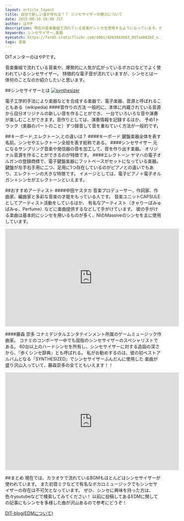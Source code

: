 ```yaml
---
layout: article_layout
title: 自分で新しい音が作れる！？ シンセサイザーの魅力について
date: 2015-06-16 18:49 JST
author: はやP
description: 現在の音楽番組で流れている音楽がシンセを使用するようになっています。ボカロなどでもよく使われているシンセについて紹介していきます。
keywords: シンセサイザー,楽器
eyecatch: https://farm5.staticflickr.com/4001/4263943043_9dfaab82b2_o.jpg
tags: 音楽
---
```


DITメンターのはやPです。

音楽番組で流れている音楽や、爆発的に人気が広がっているボカロなどでよく使われているシンセサイザー。
特徴的な電子音が流れていますが、シンセとは一体何のことなのか紹介したいと思います。

##シンセサイザーとは
[![synthesizer](https://farm5.staticflickr.com/4001/4263943043_9dfaab82b2_o.jpg)](https://www.flickr.com/photos/meaganjean/4263943043/)

電子工学的手法により楽器などを合成する楽器で、電子楽器、音源と呼ばれることもある（wikipedia)
####音作りの方法
一般的に、本体に内蔵されている音源から自分オリジナルの新しい音を作ることができ、
一台でいろいろな音や演奏が楽しむことができます。音作りとしては、演奏情報を記録するほか、
予め1トラック（楽器のパートのこと）ずつ録音して音を重ねていく方法が一般的です。

##キーボード,エレクトーン,との違いは？
####キーボード
鍵盤楽器全体を表す名前。シンセやエレクトーン全般を表す総称である。
####シンセサイザー
元になるサンプリング音楽や発信器の音を加工して、音を作り出す楽器。
オリジナル音源を作ることができるのが特徴です。
####エレクトーン
ヤマハの電子オルガンの登録商標で、電子鍵盤楽器にフットベースがセットになっている楽器。
鍵盤が左手右手用に二つ、足用に1つ存在しているのがピアノとの違いでもあり、エレクトーンの大きな特徴です。
イメージとしては、電子ピアノ＋電子オルガン＋シンセがエレクトーンといえます。

##おすすめアーティスト
####中田ヤスタカ
音楽プロデューサー、作詞家、作曲家、編曲家と多彩な音楽の才能をもっている人です。
音楽ユニットCAPSULEとしてアーティスト活動をしているほか、
有名なアーティスト（きゃりーぱみゅぱみゅ、Perfume）などに楽曲提供するなどして手がけています。
彼の手がける楽曲は基本的にシンセを用いるものが多く、NIのMassiveのシンセを主に使用しています。

<div class="youtube">
<iframe width="560" height="315" src="https://www.youtube.com/embed/XVtSuw0kTvI" frameborder="0" allowfullscreen></iframe></div>

####藤森 崇多
コナミデジタルエンタテインメント所属のゲームミュージック作曲家。
コナミのコンポーザー中でも屈指のシンセサイザーのスペシャリストである。
60台以上のハードシンセを所有し、シンセサイザーに対する造詣の深さから、『歩くシンセ辞典』とも呼ばれる。
私がお勧めするのは、彼の初ベストアルバムとなる『SYNTHESIZED』でシンセサイザーふんだんに使用した
楽曲が盛り沢山入っていて、藤森崇多の全てともいえます！！

<div class="youtube">
<iframe width="560" height="315" src="https://www.youtube.com/embed/wOyhUG5Fa68" frameborder="0" allowfullscreen></iframe></div>

##まとめ
現在では、カラオケで流れているBGMもほとんどはシンセサイザーが使われています。
また初音ミクなどで有名なボカロミュージックでもシンセサイザーの存在は不可欠となっています。
ぜひ、シンセに興味を持った方は、色々youtubeなどで検索してみてください！
以前に投稿してあるEDMに関しての記事にもシンセを多様した曲が沢山あるので参考にどうぞ！

[DIT-blog(EDMについて)](https://dit-rohm.com/blog/2015/05/12/programming-music.html)
